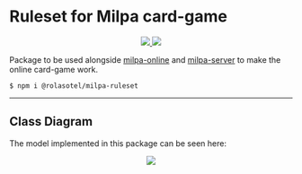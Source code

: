 # Ruleset for Milpa card-game

<p align="center">
    <a href="https://codecov.io/gh/rolasotelo/milpa-ruleset">
        <img src="https://codecov.io/gh/rolasotelo/milpa-ruleset/branch/main/graph/badge.svg?token=UWGDSA60I4"/>
    </a>
    <a href="https://circleci.com/gh/rolasotelo/milpa-ruleset/tree/main"><img src="https://circleci.com/gh/rolasotelo/milpa-ruleset/tree/main.svg?style=svg"></a>
</p>

Package to be used alongside [milpa-online](https://github.com/rolasotelo/milpa-online)
and [milpa-server](https://github.com/rolasotelo/la-milpa-server) to make the online card-game work.

```shell
$ npm i @rolasotel/milpa-ruleset
```

---
## Class Diagram

The model implemented in this package can be seen here:

<p align="center">
    <a href="https://milpa-ruleset-rola.wunderbucket.dev/">
        <img src="https://milpa-ruleset-rola.wunderbucket.dev/diagrams/a74bf0e3699da3f8e58beeb19b53e20a.svg"/>
    </a>
    
</p>
